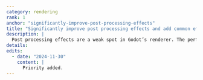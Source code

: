 ```yaml
---
category: rendering
rank: 1
anchor: "significantly-improve-post-processing-effects"
title: "Significantly improve post processing effects and add common effects"
description: |
  Post processing effects are a weak spot in Godot’s renderer. The performance and quality are both worse than we would like. We want to overhaul or replace most of our post processing effects in order to achieve both better performance and higher quality.
details:
edits:
  - date: "2024-11-30"
    content: |
      Priority added.
---
```

